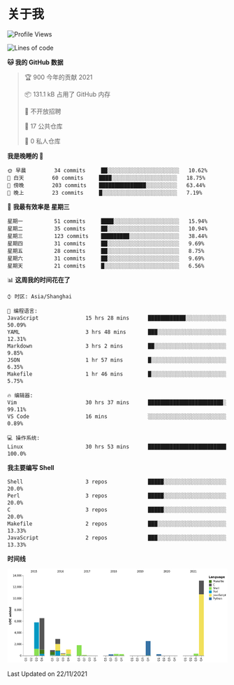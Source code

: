 # 关于我

<!--START_SECTION:waka-->
![Profile Views](http://img.shields.io/badge/%E4%B8%AA%E4%BA%BA%E5%B0%81%E9%9D%A2%E8%A7%82%E7%9C%8B%E6%AC%A1%E6%95%B0-5-blue)

![Lines of code](https://img.shields.io/badge/%E4%BB%8E%E3%80%8C%E4%BD%A0%E5%A5%BD%E4%B8%96%E7%95%8C%E3%80%8D%E6%88%91%E5%B7%B2%E7%BB%8F%E5%86%99%E4%BA%86-36770%20%E8%A1%8C%E4%BB%A3%E7%A0%81-blue)

**🐱 我的 GitHub 数据** 

> 🏆 900 今年的贡献 2021
 > 
> 📦 131.1 kB 占用了 GitHub 内存 
 > 
> 🚫 不开放招聘
 > 
> 📜 17 公共仓库 
 > 
> 🔑 0 私人仓库  
 > 
**我是晚睡的 🦉** 

```text
🌞 早晨         34 commits     ██░░░░░░░░░░░░░░░░░░░░░░░   10.62% 
🌆 白天         60 commits     ████░░░░░░░░░░░░░░░░░░░░░   18.75% 
🌃 傍晚         203 commits    ███████████████░░░░░░░░░░   63.44% 
🌙 晚上         23 commits     █░░░░░░░░░░░░░░░░░░░░░░░░   7.19%

```
📅 **我最有效率是 星期三** 

```text
星期一          51 commits     ████░░░░░░░░░░░░░░░░░░░░░   15.94% 
星期二          35 commits     ██░░░░░░░░░░░░░░░░░░░░░░░   10.94% 
星期三          123 commits    █████████░░░░░░░░░░░░░░░░   38.44% 
星期四          31 commits     ██░░░░░░░░░░░░░░░░░░░░░░░   9.69% 
星期五          28 commits     ██░░░░░░░░░░░░░░░░░░░░░░░   8.75% 
星期六          31 commits     ██░░░░░░░░░░░░░░░░░░░░░░░   9.69% 
星期天          21 commits     █░░░░░░░░░░░░░░░░░░░░░░░░   6.56%

```


📊 **这周我的时间花在了** 

```text
⌚︎ 时区: Asia/Shanghai

💬 编程语言: 
JavaScript               15 hrs 28 mins      ████████████░░░░░░░░░░░░░   50.09% 
YAML                     3 hrs 48 mins       ███░░░░░░░░░░░░░░░░░░░░░░   12.31% 
Markdown                 3 hrs 2 mins        ██░░░░░░░░░░░░░░░░░░░░░░░   9.85% 
JSON                     1 hr 57 mins        █░░░░░░░░░░░░░░░░░░░░░░░░   6.35% 
Makefile                 1 hr 46 mins        █░░░░░░░░░░░░░░░░░░░░░░░░   5.75%

🔥 编辑器: 
Vim                      30 hrs 37 mins      ████████████████████████░   99.11% 
VS Code                  16 mins             ░░░░░░░░░░░░░░░░░░░░░░░░░   0.89%

💻 操作系统: 
Linux                    30 hrs 53 mins      █████████████████████████   100.0%

```

**我主要编写 Shell** 

```text
Shell                    3 repos             █████░░░░░░░░░░░░░░░░░░░░   20.0% 
Perl                     3 repos             █████░░░░░░░░░░░░░░░░░░░░   20.0% 
C                        3 repos             █████░░░░░░░░░░░░░░░░░░░░   20.0% 
Makefile                 2 repos             ███░░░░░░░░░░░░░░░░░░░░░░   13.33% 
JavaScript               2 repos             ███░░░░░░░░░░░░░░░░░░░░░░   13.33%

```


**时间线**

![Chart not found](https://raw.githubusercontent.com/Arondight/Arondight/master/charts/bar_graph.png) 


 Last Updated on 22/11/2021
<!--END_SECTION:waka-->
